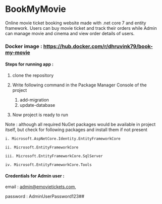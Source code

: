 # BookMyMovie
Online movie ticket booking website made with .net core 7 and entity framework. Users can buy movie ticket and track their orders while Admin can manage movie and cinema and view order details of users.

### Docker image : https://hub.docker.com/r/dhruvink79/book-my-movie

#### Steps for running app :

1. clone the repository

2. Write following command in the Package Manager Console of the project
    1. add-migration
    2. update-database

3. Now project is ready to run

Note : although all required NuGet packages would be available in project itself, but check for following packages and install them if not present

    i. Microsoft.AspNetCore.Identity.EntityFrameworkCore

    ii. Microsoft.EntityFrameworkCore

    iii. Microsoft.EntityFrameworkCore.SqlServer

    iv. Microsoft.EntityFrameworkCore.Tools
    
#### Credentials for Admin user :

email : admin@emovietickets.com,

password : AdminUserPassword123##
